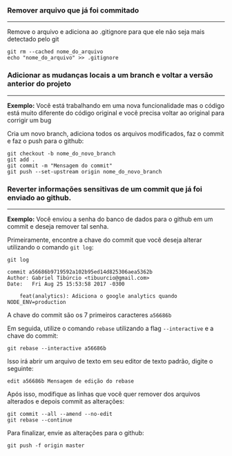 ### Remover arquivo que já foi commitado

***

Remove o arquivo e adiciona ao .gitignore para que ele não seja mais detectado pelo git
```
git rm --cached nome_do_arquivo
echo "nome_do_arquivo" >> .gitignore
```

### Adicionar as mudanças locais a um branch e voltar a versão anterior do projeto

***

**Exemplo:** Você está trabalhando em uma nova funcionalidade mas o código está muito diferente do código original e você precisa voltar ao original para corrigir um bug

Cria um novo branch, adiciona todos os arquivos modificados, faz o commit e faz o push para o github:
```
git checkout -b nome_do_novo_branch
git add .
git commit -m "Mensagem do commit"
git push --set-upstream origin nome_do_novo_branch
```
### Reverter informações sensitivas de um commit que já foi enviado ao github.

***

**Exemplo:** Você enviou a senha do banco de dados para o github em um commit e deseja remover tal senha.

Primeiramente, encontre a chave do commit que você deseja alterar utilizando o comando `git log`:

```
git log

commit a56686b9719592a102b95ed14d825306aea5362b
Author: Gabriel Tibúrcio <tibuurcio@gmail.com>
Date:   Fri Aug 25 15:53:58 2017 -0300

    feat(analytics): Adiciona o google analytics quando NODE_ENV=production
```

A chave do commit são os 7 primeiros caracteres `a56686b`

Em seguida, utilize o comando `rebase` utilizando a flag `--interactive` e a chave do commit:

```
git rebase --interactive a56686b
```

Isso irá abrir um arquivo de texto em seu editor de texto padrão, digite o seguinte:

```
edit a56686b Mensagem de edição do rebase
```

Após isso, modifique as linhas que você quer remover dos arquivos alterados e depois commit as alterações:

```
git commit --all --amend --no-edit
git rebase --continue
```

Para finalizar, envie as alterações para o github:

```
git push -f origin master
```
